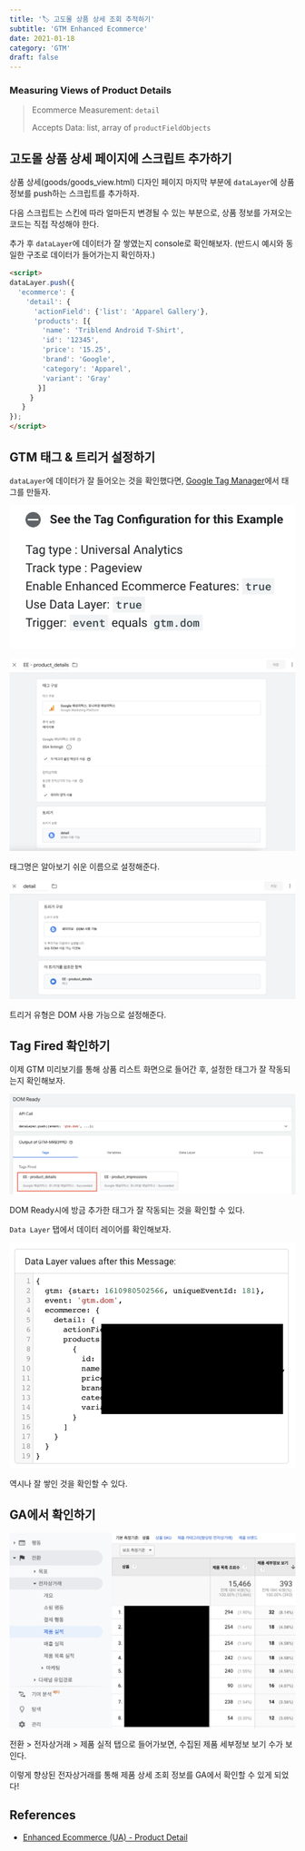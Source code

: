 ```yaml
---
title: '🏷 고도몰 상품 상세 조회 추적하기'
subtitle: 'GTM Enhanced Ecommerce'
date: 2021-01-18
category: 'GTM'
draft: false
--- 
```


### Measuring Views of Product Details

> Ecommerce Measurement: `detail`
>
> Accepts Data: list, array of `productFieldObjects`

## 고도몰 상품 상세 페이지에 스크립트 추가하기

상품 상세(goods/goods_view.html) 디자인 페이지 마지막 부분에 `dataLayer`에 상품 정보를 push하는 스크립트를 추가하자.

다음 스크립트는 스킨에 따라 얼마든지 변경될 수 있는 부분으로, 상품 정보를 가져오는 코드는 직접 작성해야 한다.

추가 후 `dataLayer`에 데이터가 잘 쌓였는지 console로 확인해보자. (반드시 예시와 동일한 구조로 데이터가 들어가는지 확인하자.)

```html
<script>
dataLayer.push({
  'ecommerce': {
    'detail': {
      'actionField': {'list': 'Apparel Gallery'},
      'products': [{
        'name': 'Triblend Android T-Shirt',
        'id': '12345',
        'price': '15.25',
        'brand': 'Google',
        'category': 'Apparel',
        'variant': 'Gray'
       }]
     }
   }
});
</script>
```

## GTM 태그 & 트리거 설정하기

`dataLayer`에 데이터가 잘 들어오는 것을 확인했다면, [Google Tag Manager](https://tagmanager.google.com/)에서 태그를 만들자.

![Product Detail Tag Example](images/2021/07.png)

![Product Detail Tag](images/2021/08.png)

태그명은 알아보기 쉬운 이름으로 설정해준다.

![Product Detail Trigger](images/2021/09.png)

트리거 유형은 DOM 사용 가능으로 설정해준다.

## Tag Fired 확인하기

이제 GTM 미리보기를 통해 상품 리스트 화면으로 들어간 후, 설정한 태그가 잘 작동되는지 확인해보자.

![DOM Ready Tags Fired](images/2021/10.png)

DOM Ready시에 방금 추가한 태그가 잘 작동되는 것을 확인할 수 있다.

`Data Layer` 탭에서 데이터 레이어를 확인해보자.

![DataLayer](images/2021/11.png)

역시나 잘 쌓인 것을 확인할 수 있다.

## GA에서 확인하기

![GA EE](images/2021/12.png)

전환 > 전자상거래 > 제품 실적 탭으로 들어가보면, 수집된 제품 세부정보 보기 수가 보인다.

이렇게 향상된 전자상거래를 통해 제품 상세 조회 정보를 GA에서 확인할 수 있게 되었다!

## References

* [Enhanced Ecommerce (UA) - Product Detail](https://developers.google.com/tag-manager/enhanced-ecommerce#details)
